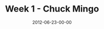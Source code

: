 ---
layout: message
category: message
series: "The Good Life"
title: "Week 1 - Chuck Mingo"
date: 2012-06-23-00-00
message_id: 734
audio: "http://s3.amazonaws.com/crossroads-media/messages/audio/goodlife_01.mp3"
audio-duration: "39:18"
program: "http://s3.amazonaws.com/crossroads-media/documents/06_23-24_12Program.pdf"
description: "We're learning some practical ways to live the good life in the here and now."
video: "http://s3.amazonaws.com/crossroads-media/messages/video/goodlife_01.mp4"
video-duration: "39:24"
yt-embed-url: "//www.youtube.com/embed/XxKbsTUWsGk"
video-image: "http://s3.amazonaws.com/crossroads-media/images/goodlife_thumbnail.jpg"
tag: 
 - mingo
 - good-life
explicit: false
---